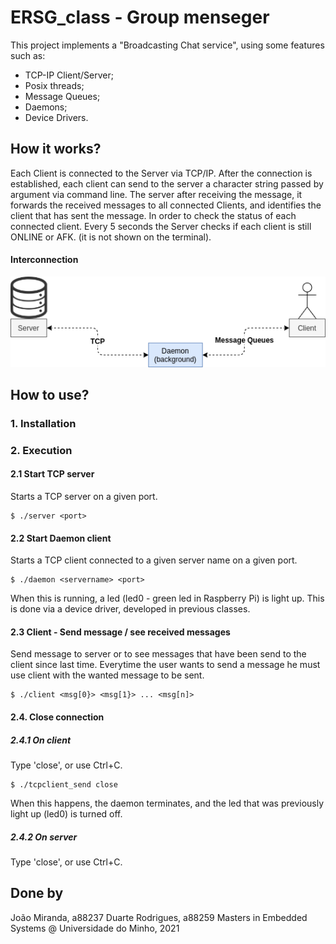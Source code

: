 # ERSG_class - Group menseger
This project implements a "Broadcasting Chat service", using some features such as:
* TCP-IP Client/Server; 
* Posix threads;
* Message Queues;
* Daemons;
* Device Drivers.

## How it works?

Each Client is connected to the Server via TCP/IP. After the connection is established, each client can send to the server a character string passed by argument via command line. The server after receiving the message, it forwards the received messages to all connected Clients, and identifies the client that has sent the message. In order to check the status of each connected client. Every 5 seconds the Server checks if each client is still ONLINE or AFK. (it is not shown on the terminal).

#### Interconnection

![alt text](https://github.com/JoaoMiranda-88237-UM/ESRG_class/blob/main/Interconnection.png?raw=true)

## How to use?
### 1. Installation

### 2. Execution 
#### 2.1 Start TCP server
Starts a TCP server on a given port.
```Shell
$ ./server <port>
```
#### 2.2 Start Daemon client
Starts a TCP client connected to a given server name on a given port.
```Shell
$ ./daemon <servername> <port> 
```
When this is running, a led (led0 - green led in Raspberry Pi) is light up. This is done via a device driver, developed in previous classes.
#### 2.3 Client - Send message / see received messages
Send message to server or to see messages that have been send to the client since last time. Everytime the user wants to send a message he must use client with the wanted message to be sent. 
```shell
$ ./client <msg[0}> <msg[1}> ... <msg[n]>
```
#### 2.4. Close connection
##### 2.4.1 On client
Type 'close', or use Ctrl+C.
```shell
$ ./tcpclient_send close
```
When this happens, the daemon terminates, and the led that was previously light up (led0) is turned off.

##### 2.4.2  On server
Type 'close', or use Ctrl+C.

## Done by
João Miranda, a88237
Duarte Rodrigues, a88259
Masters in Embedded Systems @ Universidade do Minho, 2021
